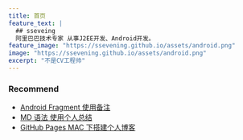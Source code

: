 ```yaml
---
title: 首页
feature_text: |
  ## sseveing
  阿里巴巴技术专家 从事J2EE开发、Android开发。
feature_image: "https://ssevening.github.io/assets/android.png"
image: "https://ssevening.github.io/assets/android.png"
excerpt: "不是CV工程帅"
---
```


### Recommend
- [Android Fragment 使用备注](https://ssevening.github.io/android%E5%BC%80%E5%8F%91/2017/04/18/Android-Fragment%E4%BD%BF%E7%94%A8%E5%A4%87%E6%B3%A8/)
- [MD 语法 使用个人总结](https://ssevening.github.io/%E7%BD%91%E7%AB%99%E6%8A%80%E6%9C%AF/2017/04/17/MD%E8%AF%AD%E6%B3%95%E7%A4%BA%E4%BE%8B%E5%AD%A6%E4%B9%A0/)
- [GitHub Pages MAC 下搭建个人博客](https://ssevening.github.io/%E7%BD%91%E7%AB%99%E6%8A%80%E6%9C%AF/2017/04/17/GitHub-Pages-MAC-%E4%B8%8B%E6%90%AD%E5%BB%BA%E4%B8%AA%E4%BA%BA%E5%8D%9A%E5%AE%A2/)
